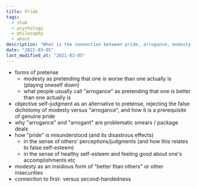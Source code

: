 ```yaml
---
title: Pride
tags:
  - stub
  - psychology
  - philosophy
  - about
description: "What is the connection between pride, arrogance, modesty, and pretense? What is healthy, and what is destructive?"
date: "2021-03-05"
last_modified_at: "2021-03-05"
---
```


* forms of pretense
  * modesty as pretending that one is worse than one actually is (playing oneself down)
  * what people usually call "arrogance" as pretending that one is better than one actually is
* objective self-judgment as an alternative to pretense, rejecting the false dichotomy of modesty versus "arrogance", and how it is a prerequisite of genuine pride
* why "arrogance" and "arrogant" are problematic smears / package deals
* how "pride" is misunderstood (and its disastrous effects)
  * in the sense of others' perceptions/judgments (and how this relates to false self-esteem)
  * in the sense of healthy self-esteem and feeling good about one's accomplishments etc
* modesty as an insidious form of "better than others" or other insecurities
* connection to first- versus second-handedness
